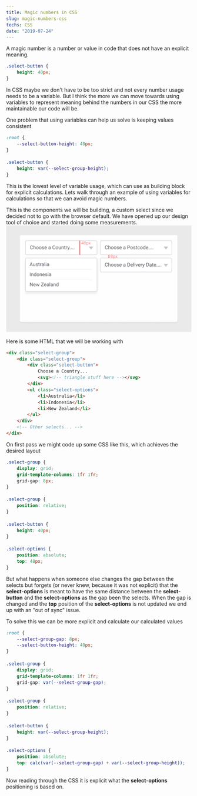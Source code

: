```yaml
---
title: Magic numbers in CSS
slug: magic-numbers-css
techs: CSS
date: "2019-07-24"
---
```


A magic number is a number or value in code that does not have an explicit meaning.

```css
.select-button {
    height: 40px;
}
```

In CSS maybe we don't have to be too strict and not every number usage needs to be a variable. But I think the more we can move towards using variables to represent meaning behind the numbers in our CSS the more maintainable our code will be.

One problem that using variables can help us solve is keeping values consistent
```css
:root {
    --select-button-height: 40px;
}

.select-button {
    height: var(--select-group-height);
}

```
This is the lowest level of variable usage, which can use as building block for explicit calculations. Lets walk through an example of using variables for calculations so that we can avoid magic numbers.

This is the components we will be building, a custom select since we decided not to go with the browser default. We have opened up our design tool of choice and started doing some measurements.
![Measuring Distances](./magic-numbers.png)

Here is some HTML that we will be working with

```html
<div class="select-group">
    <div class="select-group">
        <div class="select-button">
            Choose a Country...
            <svg><!-- triangle stuff here --></svg>
        </div>
        <ul class="select-options">
            <li>Australia</li>
            <li>Indonesia</li>
            <li>New Zealand</li>
        </ul>
    </div>
    <!-- Other selects... -->
</div>
```

On first pass we might code up some CSS like this, which achieves the desired layout

```css
.select-group {
    display: grid;
    grid-template-columns: 1fr 1fr;
    grid-gap: 8px;
}

.select-group {
    position: relative;
}

.select-button {
    height: 40px;
}

.select-options {
    position: absolute;
    top: 48px;
}
```

But what happens when someone else changes the gap between the selects but forgets (or never knew, because it was not explicit) that the **select-options** is meant to have the same distance between the **select-button** and the **select-options** as the gap been the selects. When the gap is changed and the **top** position of the **select-options** is not updated we end up with an "out of sync" issue. 

To solve this we can be more explicit and calculate our calculated values

```css
:root {
    --select-group-gap: 8px;
    --select-button-height: 40px;
}

.select-group {
    display: grid;
    grid-template-columns: 1fr 1fr;
    grid-gap: var(--select-group-gap);
}

.select-group {
    position: relative;
}

.select-button {
    height: var(--select-group-height);
}

.select-options {
    position: absolute;
    top: calc(var(--select-group-gap) + var(--select-group-height));
}
```

Now reading through the CSS it is explicit what the **select-options** positioning is based on.